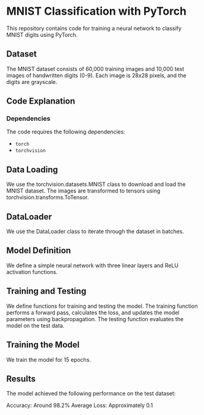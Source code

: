 # MNIST Classification with PyTorch

This repository contains code for training a neural network to classify MNIST digits using PyTorch.

## Dataset

The MNIST dataset consists of 60,000 training images and 10,000 test images of handwritten digits (0-9). Each image is 28x28 pixels, and the digits are grayscale.

## Code Explanation

### Dependencies

The code requires the following dependencies:
- `torch`
- `torchvision`

## Data Loading

We use the torchvision.datasets.MNIST class to download and load the MNIST dataset. The images are transformed to tensors using torchvision.transforms.ToTensor.

## DataLoader

We use the DataLoader class to iterate through the dataset in batches.

## Model Definition

We define a simple neural network with three linear layers and ReLU activation functions.

## Training and Testing

We define functions for training and testing the model. The training function performs a forward pass, calculates the loss, and updates the model parameters using backpropagation. The testing function evaluates the model on the test data.

## Training the Model

We train the model for 15 epochs.

## Results

The model achieved the following performance on the test dataset:

Accuracy: Around 98.2%
Average Loss: Approximately 0.1
